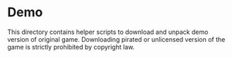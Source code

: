 Demo
======

This directory contains helper scripts to download and unpack demo version of original game.
Downloading pirated or unlicensed version of the game is strictly prohibited by copyright law.
